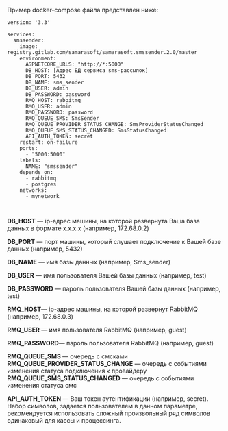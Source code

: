 Пример docker-compose файла представлен ниже:

```
version: '3.3'

services:
  smssender:
    image: registry.gitlab.com/samarasoft/samarasoft.smssender.2.0/master
    environment:
      ASPNETCORE_URLS: "http://*:5000"
      DB_HOST: [Адрес БД сервиса sms-рассылок]
      DB_PORT: 5432
      DB_NAME: sms_sender
      DB_USER: admin
      DB_PASSWORD: password
      RMQ_HOST: rabbitmq
      RMQ_USER: admin
      RMQ_PASSWORD: password
      RMQ_QUEUE_SMS: SmsSender
      RMQ_QUEUE_PROVIDER_STATUS_CHANGE: SmsProviderStatusChanged
      RMQ_QUEUE_SMS_STATUS_CHANGED: SmsStatusChanged
      API_AUTH_TOKEN: secret
    restart: on-failure
    ports:
      - "5000:5000"
    labels:
      NAME: "smssender"
    depends_on:
      - rabbitmq
      - postgres
    networks:
      - mynetwork

  
```

**DB_HOST** — ip-адрес машины, на которой развернута Ваша база данных в формате x.x.x.x (например, 172.68.0.2)

**DB_PORT** — порт машины, который слушает подключение к Вашей базе данных (например, 5432)

**DB_NAME** — имя базы данных (например, Sms_sender)

**DB_USER** — имя пользователя Вашей базы данных (например, test)

**DB_PASSWORD** — пароль пользователя Вашей базы данных (например, test)

**RMQ_HOST**— ip-адрес машины, на которой развернут RabbitMQ (например, 172.68.0.3)

**RMQ_USER** — имя пользователя RabbitMQ (например, guest)

**RMQ_PASSWORD**— пароль пользователя RabbitMQ (например, guest)

**RMQ_QUEUE_SMS** — очередь с смсками  
**RMQ_QUEUE_PROVIDER_STATUS_CHANGE** — очередь с событиями изменения статуса подключения к провайдеру  
**RMQ_QUEUE_SMS_STATUS_CHANGED** — очередь с событиями изменения статуса смс

**API_AUTH_TOKEN** — Ваш токен аутентификации (например, secret). Набор символов, задается пользователем в данном параметре, рекомендуется использовать сложный произвольный ряд символов одинаковый для кассы и процессинга.